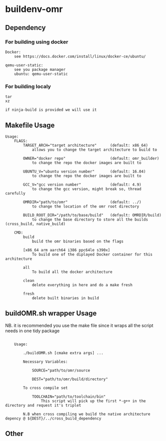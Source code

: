 
# buildenv-omr

## Dependency

### For building using docker
    Docker:
        see https://docs.docker.com/install/linux/docker-ce/ubuntu/

    qemu-user-static:
        see you package manager
        ubuntu: qemu-user-static

### For building localy

    tar
    xz
    
    if ninja-build is provided we will use it 
    
## Makefile Usage
```
Usage:
	FLAGS:
		TARGET_ARCH="target architecture"      (default: x86_64)
			allows you to change the target architecture to build to 

		OWNER="docker repo"                    (default: omr_builder)
			to change the repo the docker images are built to 

		UBUNTU_V="ubuntu version number"       (default: 16.04)
			to change the repo the docker images are built to 

		GCC_V="gcc version number"             (default: 4.9) 
			to change the gcc version, might break so, thread carefully

		OMRDIR="path/to/omr"                   (default: ../) 
			to change the location of the omr root directory 

		BUILD_ROOT_DIR="/path/to/base/build"   (default: OMRDIR/build)
			to change the base directory to store all the builds (cross_build, native_build) 

	CMD:
		build	
			build the omr binaries based on the flags

		[x86_64 arm aarch64 i386 ppc64le s390x]	
			To build one of the diplayed Docker container for this architecture

		all	
			To build all the docker architecture

		clean 
			delete everything in here and do a make fresh

		fresh 
			delete built binaries in build
```
## buildOMR.sh wrapper Usage

NB. it is recommended you use the make file since it wraps all the script needs in one tidy package
```

    Usage:

        ./buildOMR.sh [cmake extra args] ... 

        Necessary Variables:

            SOURCE="path/to/omr/source

            DEST="path/to/omr/build/directory"

        To cross compile set 

            TOOLCHAIN="path/to/toolchain/bin"
                This script will pick up the first *-g++ in the directory and request it's triplet

        N.B when cross compiling we build the native architecture depency @ ${DEST}/../cross_build_dependency
```
## Other

